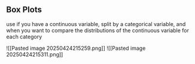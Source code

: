 ## Box Plots
use if you have a continuous variable, split by a categorical variable, and when you want to compare the distributions of the continuous variable for each category

![[Pasted image 20250424215259.png]]
![[Pasted image 20250424215311.png]]
